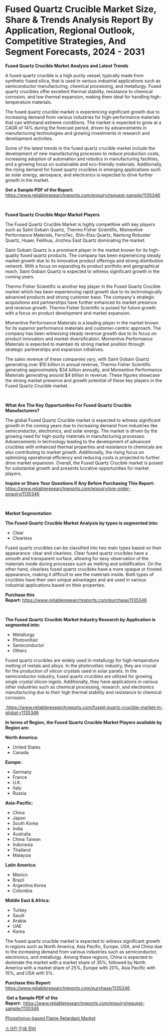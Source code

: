 <p><h1>Fused Quartz Crucible Market Size, Share & Trends Analysis Report By Application, Regional Outlook, Competitive Strategies, And Segment Forecasts, 2024 - 2031</h1></p><p><strong>Fused Quartz Crucible Market Analysis and Latest Trends</strong></p>
<p><p>A fused quartz crucible is a high purity vessel, typically made from synthetic fused silica, that is used in various industrial applications such as semiconductor manufacturing, chemical processing, and metallurgy. Fused quartz crucibles offer excellent thermal stability, resistance to chemical corrosion, and low thermal expansion, making them ideal for handling high-temperature materials.</p><p>The fused quartz crucible market is experiencing significant growth due to increasing demand from various industries for high-performance materials that can withstand extreme conditions. The market is expected to grow at a CAGR of 14% during the forecast period, driven by advancements in manufacturing technologies and growing investments in research and development activities.</p><p>Some of the latest trends in the fused quartz crucible market include the development of new manufacturing processes to reduce production costs, increasing adoption of automation and robotics in manufacturing facilities, and a growing focus on sustainable and eco-friendly materials. Additionally, the rising demand for fused quartz crucibles in emerging applications such as solar energy, aerospace, and electronics is expected to drive further growth in the market.</p></p>
<p><strong>Get a Sample PDF of the Report:&nbsp;</strong> <a href="https://www.reliableresearchreports.com/enquiry/request-sample/1135346">https://www.reliableresearchreports.com/enquiry/request-sample/1135346</a></p>
<p>&nbsp;</p>
<p><strong>Fused Quartz Crucible Major Market Players</strong></p>
<p><p>The Fused Quartz Crucible Market is highly competitive with key players such as Saint Gobain Quartz, Thermo Fisher Scientific, Momentive Performance Materials, FerroTec, Shin-Etsu Quartz, Nantong Robuster Quartz, Huaer, Feilihua, Jinzhou East Quartz dominating the market. </p><p>Saint Gobain Quartz is a prominent player in the market known for its high-quality fused quartz products. The company has been experiencing steady market growth due to its innovative product offerings and strong distribution network. With a focus on expanding its product portfolio and geographical reach, Saint Gobain Quartz is expected to witness significant growth in the coming years. </p><p>Thermo Fisher Scientific is another key player in the Fused Quartz Crucible market which has been experiencing rapid growth due to its technologically advanced products and strong customer base. The company's strategic acquisitions and partnerships have further enhanced its market presence and revenue growth. Thermo Fisher Scientific is poised for future growth with a focus on product development and market expansion.</p><p>Momentive Performance Materials is a leading player in the market known for its superior performance materials and customer-centric approach. The company has been witnessing steady revenue growth due to its focus on product innovation and market diversification. Momentive Performance Materials is expected to maintain its strong market position through strategic partnerships and expansion initiatives.</p><p>The sales revenue of these companies vary, with Saint Gobain Quartz generating over $10 billion in annual revenue, Thermo Fisher Scientific generating approximately $34 billion annually, and Momentive Performance Materials generating around $4 billion in revenue. These figures showcase the strong market presence and growth potential of these key players in the Fused Quartz Crucible market.</p></p>
<p>&nbsp;</p>
<p><strong>What Are The Key Opportunities For Fused Quartz Crucible Manufacturers?</strong></p>
<p><p>The global Fused Quartz Crucible market is expected to witness significant growth in the coming years due to increasing demand from industries like semiconductor, electronics, and solar energy. The market is driven by the growing need for high-purity materials in manufacturing processes. Advancements in technology leading to the development of advanced crucibles with enhanced thermal properties and resistance to chemicals are also contributing to market growth. Additionally, the rising focus on optimizing operational efficiency and reducing costs is projected to further drive market expansion. Overall, the Fused Quartz Crucible market is poised for substantial growth and presents lucrative opportunities for market players.</p></p>
<p><strong>Inquire or Share Your Questions If Any Before Purchasing This Report:</strong> <a href="https://www.reliableresearchreports.com/enquiry/pre-order-enquiry/1135346">https://www.reliableresearchreports.com/enquiry/pre-order-enquiry/1135346</a></p>
<p>&nbsp;</p>
<p><strong>Market Segmentation</strong></p>
<p><strong>The Fused Quartz Crucible Market Analysis by types is segmented into:</strong></p>
<p><ul><li>Clear</li><li>Clearless</li></ul></p>
<p><p>Fused quartz crucibles can be classified into two main types based on their appearance: clear and clearless. Clear fused quartz crucibles have a smooth and transparent surface, allowing for easy observation of the materials inside during processes such as melting and solidification. On the other hand, clearless fused quartz crucibles have a more opaque or frosted appearance, making it difficult to see the materials inside. Both types of crucibles have their own unique advantages and are used in various industrial applications based on their properties.</p></p>
<p><strong>Purchase this Report:&nbsp;</strong><a href="https://www.reliableresearchreports.com/purchase/1135346">https://www.reliableresearchreports.com/purchase/1135346</a></p>
<p>&nbsp;</p>
<p><strong>The Fused Quartz Crucible Market Industry Research by Application is segmented into:</strong></p>
<p><ul><li>Metallurgy</li><li>Photovoltaic</li><li>Semiconductor</li><li>Others</li></ul></p>
<p><p>Fused quartz crucibles are widely used in metallurgy for high-temperature melting of metals and alloys. In the photovoltaic industry, they are crucial for the production of silicon crystals used in solar panels. In the semiconductor industry, fused quartz crucibles are utilized for growing single crystal silicon ingots. Additionally, they have applications in various other industries such as chemical processing, research, and electronics manufacturing due to their high thermal stability and resistance to chemical corrosion.</p></p>
<p><a href="https://www.reliableresearchreports.com/fused-quartz-crucible-market-in-global-r1135346">&nbsp;https://www.reliableresearchreports.com/fused-quartz-crucible-market-in-global-r1135346</a></p>
<p><strong>In terms of Region, the Fused Quartz Crucible Market Players available by Region are:</strong></p>
<p>
    <p> <strong> North America: </strong>
        <ul>
            <li>United States</li>
            <li>Canada</li>
        </ul>
        </p> 
    <p> <strong> Europe: </strong>
        <ul>
            <li>Germany</li>
            <li>France</li>
            <li>U.K.</li>
            <li>Italy</li>
            <li>Russia</li>
        </ul>
        </p> 
    <p> <strong> Asia-Pacific: </strong>
        <ul>
            <li>China</li>
            <li>Japan</li>
            <li>South Korea</li>
            <li>India</li>
            <li>Australia</li>
            <li>China Taiwan</li>
            <li>Indonesia</li>
            <li>Thailand</li>
            <li>Malaysia</li>
        </ul>
        </p> 
    <p> <strong> Latin America: </strong>
        <ul>
            <li>Mexico</li>
            <li>Brazil</li>
            <li>Argentina Korea</li>
            <li>Colombia</li>
        </ul>
        </p> 
    <p> <strong> Middle East & Africa: </strong>
        <ul>
            <li>Turkey</li>
            <li>Saudi</li>
            <li>Arabia</li>
            <li>UAE</li>
            <li>Korea</li>
        </ul>
    </p>
    </p>
<p><p>The fused quartz crucible market is expected to witness significant growth in regions such as North America, Asia Pacific, Europe, USA, and China due to the increasing demand from various industries such as semiconductor, electronics, and metallurgy. Among these regions, China is expected to dominate the market with a market share of 35%, followed by North America with a market share of 25%, Europe with 20%, Asia Pacific with 15%, and USA with 5%.</p></p>
<p><strong>Purchase this Report: </strong><a href="https://www.reliableresearchreports.com/purchase/1135346">https://www.reliableresearchreports.com/purchase/1135346</a></p>
<p>&nbsp;<strong>Get a Sample PDF of the Report:&nbsp;&nbsp;</strong><a href="https://www.reliableresearchreports.com/enquiry/request-sample/1135346">https://www.reliableresearchreports.com/enquiry/request-sample/1135346</a></p>
<p><strong></strong></p>
<p><p><a href="https://github.com/kishanagarner91/Market-Research-Report-List-1/blob/main/phosphorus-based-flame-retardant-market.md">Phosphorus-based Flame Retardant Market</a></p><p><a href="https://github.com/vanessagrant665567/Market-Research-Report-List-2/blob/main/57018026038.md">스크린 인쇄 장비</a></p></p>